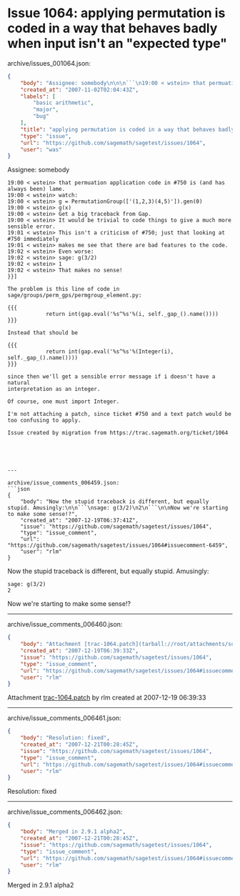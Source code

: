 # Issue 1064: applying permutation is coded in a way that behaves badly when input isn't an "expected type"

archive/issues_001064.json:
```json
{
    "body": "Assignee: somebody\n\n\n```\n19:00 < wstein> that permuation application code in #750 is (and has always been) lame.\n19:00 < wstein> watch:\n19:00 < wstein> g = PermutationGroup(['(1,2,3)(4,5)']).gen(0)\n19:00 < wstein> g(x)\n19:00 < wstein> Get a big traceback from Gap.\n19:00 < wstein> It would be trivial to code things to give a much more sensible error.\n19:01 < wstein> This isn't a criticism of #750; just that looking at #750 immediately\n19:01 < wstein> makes me see that there are bad features to the code.\n19:02 < wstein> Even worse:\n19:02 < wstein> sage: g(3/2)\n19:02 < wstein> 1\n19:02 < wstein> That makes no sense!\n}}]\n\nThe problem is this line of code in sage/groups/perm_gps/permgroup_element.py:\n\n{{{\n            return int(gap.eval('%s^%s'%(i, self._gap_().name())))\n}}}\n\nInstead that should be\n\n{{{\n            return int(gap.eval('%s^%s'%(Integer(i), self._gap_().name())))\n}}}\n\nsince then we'll get a sensible error message if i doesn't have a natural\ninterpretation as an integer.\n\nOf course, one must import Integer. \n\nI'm not attaching a patch, since ticket #750 and a text patch would be\ntoo confusing to apply.\n\nIssue created by migration from https://trac.sagemath.org/ticket/1064\n\n",
    "created_at": "2007-11-02T02:04:43Z",
    "labels": [
        "basic arithmetic",
        "major",
        "bug"
    ],
    "title": "applying permutation is coded in a way that behaves badly when input isn't an \"expected type\"",
    "type": "issue",
    "url": "https://github.com/sagemath/sagetest/issues/1064",
    "user": "was"
}
```
Assignee: somebody


```
19:00 < wstein> that permuation application code in #750 is (and has always been) lame.
19:00 < wstein> watch:
19:00 < wstein> g = PermutationGroup(['(1,2,3)(4,5)']).gen(0)
19:00 < wstein> g(x)
19:00 < wstein> Get a big traceback from Gap.
19:00 < wstein> It would be trivial to code things to give a much more sensible error.
19:01 < wstein> This isn't a criticism of #750; just that looking at #750 immediately
19:01 < wstein> makes me see that there are bad features to the code.
19:02 < wstein> Even worse:
19:02 < wstein> sage: g(3/2)
19:02 < wstein> 1
19:02 < wstein> That makes no sense!
}}]

The problem is this line of code in sage/groups/perm_gps/permgroup_element.py:

{{{
            return int(gap.eval('%s^%s'%(i, self._gap_().name())))
}}}

Instead that should be

{{{
            return int(gap.eval('%s^%s'%(Integer(i), self._gap_().name())))
}}}

since then we'll get a sensible error message if i doesn't have a natural
interpretation as an integer.

Of course, one must import Integer. 

I'm not attaching a patch, since ticket #750 and a text patch would be
too confusing to apply.

Issue created by migration from https://trac.sagemath.org/ticket/1064





---

archive/issue_comments_006459.json:
```json
{
    "body": "Now the stupid traceback is different, but equally stupid. Amusingly:\n\n```\nsage: g(3/2)\n2\n```\n\nNow we're starting to make some sense!?",
    "created_at": "2007-12-19T06:37:41Z",
    "issue": "https://github.com/sagemath/sagetest/issues/1064",
    "type": "issue_comment",
    "url": "https://github.com/sagemath/sagetest/issues/1064#issuecomment-6459",
    "user": "rlm"
}
```

Now the stupid traceback is different, but equally stupid. Amusingly:

```
sage: g(3/2)
2
```

Now we're starting to make some sense!?



---

archive/issue_comments_006460.json:
```json
{
    "body": "Attachment [trac-1064.patch](tarball://root/attachments/some-uuid/ticket1064/trac-1064.patch) by rlm created at 2007-12-19 06:39:33",
    "created_at": "2007-12-19T06:39:33Z",
    "issue": "https://github.com/sagemath/sagetest/issues/1064",
    "type": "issue_comment",
    "url": "https://github.com/sagemath/sagetest/issues/1064#issuecomment-6460",
    "user": "rlm"
}
```

Attachment [trac-1064.patch](tarball://root/attachments/some-uuid/ticket1064/trac-1064.patch) by rlm created at 2007-12-19 06:39:33



---

archive/issue_comments_006461.json:
```json
{
    "body": "Resolution: fixed",
    "created_at": "2007-12-21T00:28:45Z",
    "issue": "https://github.com/sagemath/sagetest/issues/1064",
    "type": "issue_comment",
    "url": "https://github.com/sagemath/sagetest/issues/1064#issuecomment-6461",
    "user": "rlm"
}
```

Resolution: fixed



---

archive/issue_comments_006462.json:
```json
{
    "body": "Merged in 2.9.1 alpha2",
    "created_at": "2007-12-21T00:28:45Z",
    "issue": "https://github.com/sagemath/sagetest/issues/1064",
    "type": "issue_comment",
    "url": "https://github.com/sagemath/sagetest/issues/1064#issuecomment-6462",
    "user": "rlm"
}
```

Merged in 2.9.1 alpha2
